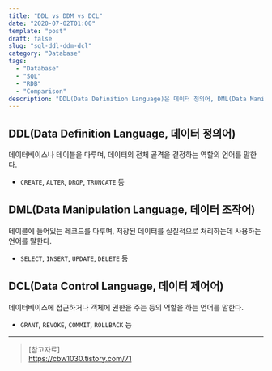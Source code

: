 ```yaml
---
title: "DDL vs DDM vs DCL"
date: "2020-07-02T01:00"
template: "post"
draft: false
slug: "sql-ddl-ddm-dcl"
category: "Database"
tags:
  - "Database"
  - "SQL"
  - "RDB"
  - "Comparison"
description: "DDL(Data Definition Language)은 데이터 정의어, DML(Data Manipulation Language)은 데이터 조작어, DCL(Data Control Language)은 데이터 제어어를 의미한다."
---
```


## DDL(Data Definition Language, 데이터 정의어)
데이터베이스나 테이블을 다루며, 데이터의 전체 골격을 결정하는 역할의 언어를 말한다.
- `CREATE`, `ALTER`, `DROP`, `TRUNCATE` 등

## DML(Data Manipulation Language, 데이터 조작어)
테이블에 들어있는 레코드를 다루며, 저장된 데이터를 실질적으로 처리하는데 사용하는 언어를 말한다.
- `SELECT`, `INSERT`, `UPDATE`, `DELETE` 등

## DCL(Data Control Language, 데이터 제어어)
데이터베이스에 접근하거나 객체에 권한을 주는 등의 역할을 하는 언어를 말한다.
- `GRANT`, `REVOKE`, `COMMIT`, `ROLLBACK` 등

---

> [참고자료]  
> https://cbw1030.tistory.com/71   
